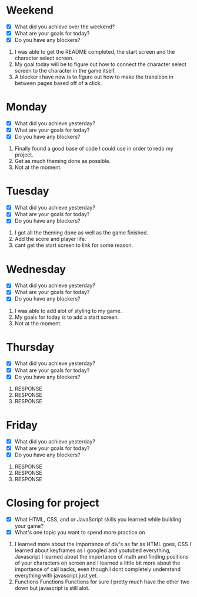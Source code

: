 # Weekend
- [x] What did you achieve over the weekend?
- [x] What are your goals for today?
- [x] Do you have any blockers?
1. I was able to get the README completed, the start screen and the character select screen.
2. My goal today will be to figure out how to connect the character select screen to the character in the game itself.
3. A blocker i have now is to figure out how to make the transition in between pages based off of a click.

# Monday
- [x] What did you achieve yesterday?
- [x] What are your goals for today?
- [x] Do you have any blockers?
1. Finally found a good base of code I could use in order to redo my project.
2. Get as much theming done as possible.
3. Not at the moment.

# Tuesday
- [x] What did you achieve yesterday?
- [x] What are your goals for today?
- [x] Do you have any blockers?
1. I got all the theming done as well as the game finished.
2. Add the score and player life.
3. cant get the start screen to link for some reason.

# Wednesday
- [x] What did you achieve yesterday?
- [x] What are your goals for today?
- [x] Do you have any blockers?
1. I was able to add alot of styling to my game.
2. My goals for today is to add a start screen.
3. Not at the moment.

# Thursday
- [x] What did you achieve yesterday?
- [x] What are your goals for today?
- [x] Do you have any blockers?
1. RESPONSE
2. RESPONSE
3. RESPONSE

# Friday
- [x] What did you achieve yesterday?
- [x] What are your goals for today?
- [x] Do you have any blockers?
1. RESPONSE
2. RESPONSE
3. RESPONSE

# Closing for project
- [x] What HTML, CSS, and or JavaScript skills you learned while building your game?
- [x] What's one topic you want to spend more practice on
1. I learned more about the importance of div's as far as HTML goes, CSS I learned about keyframes as I googled and youtubed everything, Javascript I learned about the importance of math and finding positions of your characters on screen and I learned a little bit more about the importance of call backs, even though I dont completely understand everything with javascript just yet.
2. Functions Functions Functions for sure I pretty much have the other two down but javascript is still alot.
